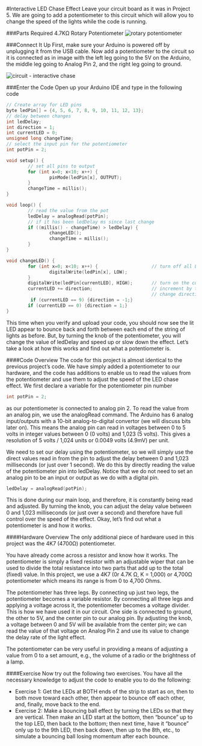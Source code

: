 #Interactive LED Chase Effect
Leave your circuit board as it was in Project 5. We are going to add a potentiometer to this circuit which will allow you to change the speed of the lights while the code is running.

###Parts Required
4.7KΩ Rotary Potentiometer	![rotary potentiometer](https://cloud.githubusercontent.com/assets/3673943/3585162/4b97ab48-0c23-11e4-85bf-788a73e6f093.jpg)

###Connect It Up
First, make sure your Arduino is powered off by unplugging it from the USB cable. Now add a potentiometer to the circuit so it is connected as in image with the left leg going to the 5V on the Arduino, the middle leg going to Analog Pin 2, and the right leg going to ground.

![circuit - interactive chase](https://cloud.githubusercontent.com/assets/3673943/3585176/93d33684-0c23-11e4-9215-565e01b93e94.jpg)

###Enter the Code
Open up your Arduino IDE and type in the following code
```c
// Create array for LED pins
byte ledPin[] = {4, 5, 6, 7, 8, 9, 10, 11, 12, 13};   
// delay between changes
int ledDelay;                                         
int direction = 1;
int currentLED = 0;
unsigned long changeTime;
// select the input pin for the potentiometer
int potPin = 2;                                       

void setup() {
        // set all pins to output
        for (int x=0; x<10; x++) {                    
                pinMode(ledPin[x], OUTPUT);
        }
        changeTime = millis();
}

void loop() {
        // read the value from the pot
        ledDelay = analogRead(potPin);
        // if it has been ledDelay ms since last change
        if ((millis() - changeTime) > ledDelay) {      
                changeLED();
                changeTime = millis();
        }
}

void changeLED() {
        for (int x=0; x<10; x++) {                    // turn off all LED's
                digitalWrite(ledPin[x], LOW);
        }
        digitalWrite(ledPin[currentLED], HIGH);       // turn on the current LED
        currentLED += direction;                      // increment by the direction value
                                                      // change direction if we reach the end
         if (currentLED == 9) {direction = -1;}
        if (currentLED == 0) {direction = 1;}
}
```

This time when you verify and upload your code, you should now see the lit LED appear to bounce back and forth between each end of the string of lights as before. But, by turning the knob of the potentiometer, you will change the value of ledDelay and speed up or slow down the effect.
Let’s take a look at how this works and find out what a potentiometer is.

####Code Overview
The code for this project is almost identical to the previous project’s code. We have simply added a potentiometer to our hardware, and the code has additions to enable us to read the values from the potentiometer and use them to adjust the speed of the LED chase effect.
We first declare a variable for the potentiometer pin number

```c
int potPin = 2;
```

as our potentiometer is connected to analog pin 2. To read the value from an analog pin, we use the analogRead command. The Arduino has 6 analog input/outputs with a 10-bit analog-to-digital convertor (we will discuss bits later on). This means the analog pin can read in voltages between 0 to 5 volts in integer values between 0 (0 volts) and 1,023 (5 volts). This gives a resolution of 5 volts / 1,024 units or 0.0049 volts (4.9mV) per unit.

We need to set our delay using the potentiometer, so we will simply use the direct values read in from the pin to adjust the delay between 0 and 1,023 milliseconds (or just over 1 second). We do this by directly reading the value of the potentiometer pin into ledDelay. Notice that we do not need to set an analog pin to be an input or output as we do with a digital pin.


```c
ledDelay = analogRead(potPin);
```

This is done during our main loop, and therefore, it is constantly being read and adjusted. By turning the knob, you can adjust the delay value between 0 and 1,023 milliseconds (or just over a second) and therefore have full control over the speed of the effect.
Okay, let’s find out what a potentiometer is and how it works.

####Hardware Overview
The only additional piece of hardware used in this project was the 4K7 (4700Ω) potentiometer.

You have already come across a resistor and know how it works. The potentiometer is simply a fixed resistor with an adjustable wiper that can be used to divide the total resistance into two parts that add up to the total (fixed) value. In this project, we use a 4K7 (0r 4.7K Ω, K = 1,000) or 4,700Ω potentiometer which means its range is from 0 to 4,700 Ohms.


The potentiometer has three legs. By connecting up just two legs, the potentiometer becomes a variable resistor. By connecting all three legs and applying a voltage across it, the potentiometer becomes a voltage divider. This is how we have used it in our circuit. One side is connected to ground, the other to 5V, and the center pin to our analog pin. By adjusting the knob, a voltage between 0 and 5V will be available from the center pin; we can read the value of that voltage on Analog Pin 2 and use its value to change the delay rate of the light effect.

The potentiometer can be very useful in providing a means of adjusting a value from 0 to a set amount, e.g., the volume of a radio or the brightness of a lamp.

####Exercise
Now try out the following two exercises. You have all the necessary knowledge to adjust the code to enable you to do the following:
 - Exercise 1: Get the LEDs at BOTH ends of the strip to start as on, then to both move toward each other, then appear to bounce off each other, and, finally, move back to the end.
 - Exercise 2: Make a bouncing ball effect by turning the LEDs so that they are vertical. Then make an LED start at the bottom, then “bounce” up to the top LED, then back to the bottom; then next time, have it “bounce” only up to the 9th LED, then back down, then up to the 8th, etc., to simulate a bouncing ball losing momentum after each bounce.
